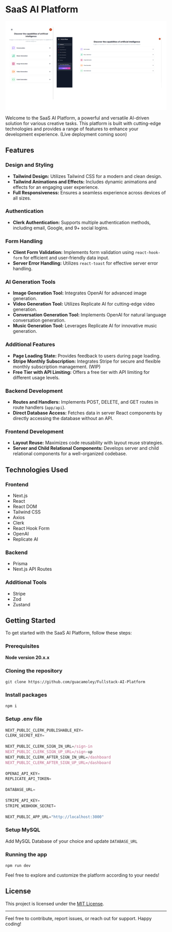 # SaaS AI Platform

![Screenshot of webpage](public/screenshot.png)

Welcome to the SaaS AI Platform, a powerful and versatile AI-driven solution for various creative tasks. This platform is built with cutting-edge technologies and provides a range of features to enhance your development experience.
(Live deployment coming soon)
## Features

### Design and Styling

- **Tailwind Design:** Utilizes Tailwind CSS for a modern and clean design.
- **Tailwind Animations and Effects:** Includes dynamic animations and effects for an engaging user experience.
- **Full Responsiveness:** Ensures a seamless experience across devices of all sizes.

### Authentication

- **Clerk Authentication:** Supports multiple authentication methods, including email, Google, and 9+ social logins.

### Form Handling

- **Client Form Validation:** Implements form validation using `react-hook-form` for efficient and user-friendly data input.
- **Server Error Handling:** Utilizes `react-toast` for effective server error handling.

### AI Generation Tools

- **Image Generation Tool:** Integrates OpenAI for advanced image generation.
- **Video Generation Tool:** Utilizes Replicate AI for cutting-edge video generation.
- **Conversation Generation Tool:** Implements OpenAI for natural language conversation generation.
- **Music Generation Tool:** Leverages Replicate AI for innovative music generation.

### Additional Features

- **Page Loading State:** Provides feedback to users during page loading.
- **Stripe Monthly Subscription:** Integrates Stripe for secure and flexible monthly subscription management. (WIP)
- **Free Tier with API Limiting:** Offers a free tier with API limiting for different usage levels.

### Backend Development

- **Routes and Handlers:** Implements POST, DELETE, and GET routes in route handlers (`app/api`).
- **Direct Database Access:** Fetches data in server React components by directly accessing the database without an API.

### Frontend Development

- **Layout Reuse:** Maximizes code reusability with layout reuse strategies.
- **Server and Child Relational Components:** Develops server and child relational components for a well-organized codebase.

## Technologies Used

### Frontend

- Next.js
- React
- React DOM
- Tailwind CSS
- Axios
- Clerk
- React Hook Form
- OpenAI
- Replicate AI

### Backend

- Prisma
- Next.js API Routes

### Additional Tools

- Stripe
- Zod
- Zustand

## Getting Started

To get started with the SaaS AI Platform, follow these steps:

### Prerequisites

**Node version 20.x.x**

### Cloning the repository

```shell
git clone https://github.com/guacamoley/Fullstack-AI-Platform
```

### Install packages

```shell
npm i
```

### Setup .env file

```js
NEXT_PUBLIC_CLERK_PUBLISHABLE_KEY=
CLERK_SECRET_KEY=

NEXT_PUBLIC_CLERK_SIGN_IN_URL=/sign-in
NEXT_PUBLIC_CLERK_SIGN_UP_URL=/sign-up
NEXT_PUBLIC_CLERK_AFTER_SIGN_IN_URL=/dashboard
NEXT_PUBLIC_CLERK_AFTER_SIGN_UP_URL=/dashboard

OPENAI_API_KEY=
REPLICATE_API_TOKEN=

DATABASE_URL=

STRIPE_API_KEY=
STRIPE_WEBHOOK_SECRET=

NEXT_PUBLIC_APP_URL="http://localhost:3000"
```

### Setup MySQL

Add MySQL Database of your choice and update `DATABASE_URL`

### Running the app

```shell
npm run dev
```

Feel free to explore and customize the platform according to your needs!

## License

This project is licensed under the [MIT License](LICENSE).

---

Feel free to contribute, report issues, or reach out for support. Happy coding!
